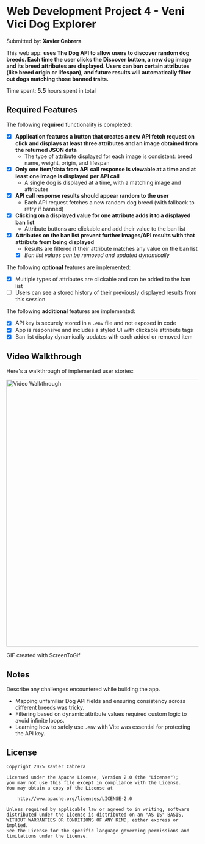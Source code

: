 # Web Development Project 4 - Veni Vici Dog Explorer

Submitted by: **Xavier Cabrera**

This web app: **uses The Dog API to allow users to discover random dog breeds. Each time the user clicks the Discover button, a new dog image and its breed attributes are displayed. Users can ban certain attributes (like breed origin or lifespan), and future results will automatically filter out dogs matching those banned traits.**

Time spent: **5.5** hours spent in total

## Required Features

The following **required** functionality is completed: 

- [x] **Application features a button that creates a new API fetch request on click and displays at least three attributes and an image obtained from the returned JSON data**
  - The type of attribute displayed for each image is consistent: breed name, weight, origin, and lifespan
- [x] **Only one item/data from API call response is viewable at a time and at least one image is displayed per API call**
  - A single dog is displayed at a time, with a matching image and attributes
- [x] **API call response results should appear random to the user**
  - Each API request fetches a new random dog breed (with fallback to retry if banned)
- [x] **Clicking on a displayed value for one attribute adds it to a displayed ban list**
  - Attribute buttons are clickable and add their value to the ban list
- [x] **Attributes on the ban list prevent further images/API results with that attribute from being displayed**
  - Results are filtered if their attribute matches any value on the ban list
  - [x] _Ban list values can be removed and updated dynamically_

The following **optional** features are implemented:

- [x] Multiple types of attributes are clickable and can be added to the ban list
- [ ] Users can see a stored history of their previously displayed results from this session

The following **additional** features are implemented:

- [x] API key is securely stored in a `.env` file and not exposed in code
- [x] App is responsive and includes a styled UI with clickable attribute tags
- [x] Ban list display dynamically updates with each added or removed item

## Video Walkthrough

Here's a walkthrough of implemented user stories:

<img src='https://i.imgur.com/JP7hhGf.gif' title='Video Walkthrough' width='700' alt='Video Walkthrough' />

GIF created with ScreenToGif

## Notes

Describe any challenges encountered while building the app.

- Mapping unfamiliar Dog API fields and ensuring consistency across different breeds was tricky.
- Filtering based on dynamic attribute values required custom logic to avoid infinite loops.
- Learning how to safely use `.env` with Vite was essential for protecting the API key.

## License

    Copyright 2025 Xavier Cabrera

    Licensed under the Apache License, Version 2.0 (the "License");
    you may not use this file except in compliance with the License.
    You may obtain a copy of the License at

        http://www.apache.org/licenses/LICENSE-2.0

    Unless required by applicable law or agreed to in writing, software
    distributed under the License is distributed on an "AS IS" BASIS,
    WITHOUT WARRANTIES OR CONDITIONS OF ANY KIND, either express or implied.
    See the License for the specific language governing permissions and
    limitations under the License.

